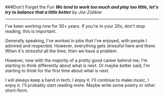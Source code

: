 ###Don't Forget the Fun
**_We tend to work too much and play too little, let's try to balance that a little better_**
*by Joe Zobkiw*

---

I've been working now for 30+ years. If you're in your 20s, don't stop reading, this is important.

Generally speaking, I've worked in jobs that I've enjoyed, with people I admired and respected. However, everything gets stressful here and there. When it's stressful all the time, then we have a problem.

However, now with the majority of a pretty good career behind me, I'm starting to think differently about what is next. Or maybe better said, I'm starting to think for the first time about what is next.

I will always keep a hand in tech, I enjoy it. I'll continue to make music, I enjoy it. I'll probably start reading more. Maybe write some poetry or other short-form.